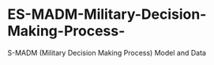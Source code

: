 # ES-MADM-Military-Decision-Making-Process-
S-MADM (Military Decision Making Process) Model and Data

